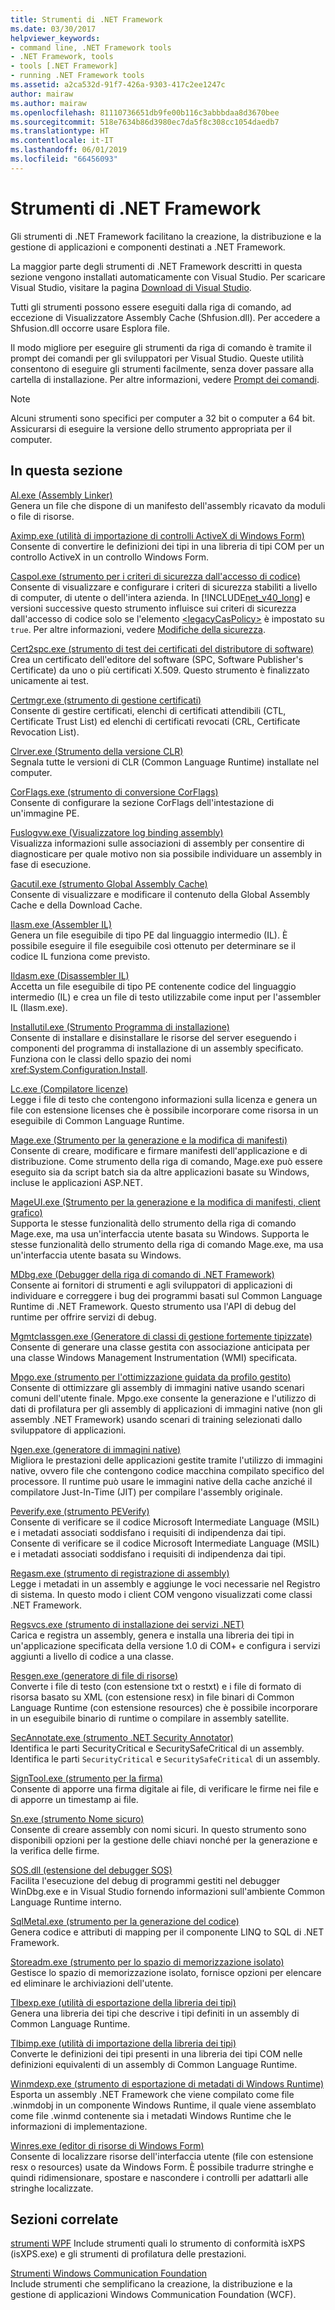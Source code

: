 ```yaml
---
title: Strumenti di .NET Framework
ms.date: 03/30/2017
helpviewer_keywords:
- command line, .NET Framework tools
- .NET Framework, tools
- tools [.NET Framework]
- running .NET Framework tools
ms.assetid: a2ca532d-91f7-426a-9303-417c2ee1247c
author: mairaw
ms.author: mairaw
ms.openlocfilehash: 81110736651db9fe00b116c3abbbdaa8d3670bee
ms.sourcegitcommit: 518e7634b86d3980ec7da5f8c308cc1054daedb7
ms.translationtype: HT
ms.contentlocale: it-IT
ms.lasthandoff: 06/01/2019
ms.locfileid: "66456093"
---
```

# <a name="net-framework-tools"></a>Strumenti di .NET Framework
Gli strumenti di .NET Framework facilitano la creazione, la distribuzione e la gestione di applicazioni e componenti destinati a .NET Framework.  
  
La maggior parte degli strumenti di .NET Framework descritti in questa sezione vengono installati automaticamente con Visual Studio. Per scaricare Visual Studio, visitare la pagina [Download di Visual Studio](https://visualstudio.microsoft.com/downloads/?utm_medium=microsoft&utm_source=docs.microsoft.com&utm_campaign=inline+link&utm_content=download+vs2019).
  
 Tutti gli strumenti possono essere eseguiti dalla riga di comando, ad eccezione di Visualizzatore Assembly Cache (Shfusion.dll). Per accedere a Shfusion.dll occorre usare Esplora file.  
  
 Il modo migliore per eseguire gli strumenti da riga di comando è tramite il prompt dei comandi per gli sviluppatori per Visual Studio. Queste utilità consentono di eseguire gli strumenti facilmente, senza dover passare alla cartella di installazione. Per altre informazioni, vedere [Prompt dei comandi](../../../docs/framework/tools/developer-command-prompt-for-vs.md).  
  
> [!NOTE]
>  Alcuni strumenti sono specifici per computer a 32 bit o computer a 64 bit. Assicurarsi di eseguire la versione dello strumento appropriata per il computer.  
  
## <a name="in-this-section"></a>In questa sezione  
 [Al.exe (Assembly Linker)](../../../docs/framework/tools/al-exe-assembly-linker.md)  
 Genera un file che dispone di un manifesto dell'assembly ricavato da moduli o file di risorse.  
  
 [Aximp.exe (utilità di importazione di controlli ActiveX di Windows Form)](../../../docs/framework/tools/aximp-exe-windows-forms-activex-control-importer.md)  
 Consente di convertire le definizioni dei tipi in una libreria di tipi COM per un controllo ActiveX in un controllo Windows Form.  
  
 [Caspol.exe (strumento per i criteri di sicurezza dall'accesso di codice)](../../../docs/framework/tools/caspol-exe-code-access-security-policy-tool.md)  
 Consente di visualizzare e configurare i criteri di sicurezza stabiliti a livello di computer, di utente o dell'intera azienda. In [!INCLUDE[net_v40_long](../../../includes/net-v40-long-md.md)] e versioni successive questo strumento influisce sui criteri di sicurezza dall'accesso di codice solo se l'elemento [\<legacyCasPolicy>](../../../docs/framework/configure-apps/file-schema/runtime/netfx40-legacysecuritypolicy-element.md) è impostato su `true`. Per altre informazioni, vedere [Modifiche della sicurezza](../../../docs/framework/security/security-changes.md).  
  
 [Cert2spc.exe (strumento di test dei certificati del distributore di software)](../../../docs/framework/tools/cert2spc-exe-software-publisher-certificate-test-tool.md)  
 Crea un certificato dell'editore del software (SPC, Software Publisher's Certificate) da uno o più certificati X.509. Questo strumento è finalizzato unicamente ai test.  
  
 [Certmgr.exe (strumento di gestione certificati)](../../../docs/framework/tools/certmgr-exe-certificate-manager-tool.md)  
 Consente di gestire certificati, elenchi di certificati attendibili (CTL, Certificate Trust List) ed elenchi di certificati revocati (CRL, Certificate Revocation List).  
  
 [Clrver.exe (Strumento della versione CLR)](../../../docs/framework/tools/clrver-exe-clr-version-tool.md)  
 Segnala tutte le versioni di CLR (Common Language Runtime) installate nel computer.  
  
 [CorFlags.exe (strumento di conversione CorFlags)](../../../docs/framework/tools/corflags-exe-corflags-conversion-tool.md)  
 Consente di configurare la sezione CorFlags dell'intestazione di un'immagine PE.  
  
 [Fuslogvw.exe (Visualizzatore log binding assembly)](../../../docs/framework/tools/fuslogvw-exe-assembly-binding-log-viewer.md)  
 Visualizza informazioni sulle associazioni di assembly per consentire di diagnosticare per quale motivo non sia possibile individuare un assembly in fase di esecuzione.  
  
 [Gacutil.exe (strumento Global Assembly Cache)](../../../docs/framework/tools/gacutil-exe-gac-tool.md)  
 Consente di visualizzare e modificare il contenuto della Global Assembly Cache e della Download Cache.  
  
 [Ilasm.exe (Assembler IL)](../../../docs/framework/tools/ilasm-exe-il-assembler.md)  
 Genera un file eseguibile di tipo PE dal linguaggio intermedio (IL). È possibile eseguire il file eseguibile così ottenuto per determinare se il codice IL funziona come previsto.  
  
 [Ildasm.exe (Disassembler IL)](../../../docs/framework/tools/ildasm-exe-il-disassembler.md)  
 Accetta un file eseguibile di tipo PE contenente codice del linguaggio intermedio (IL) e crea un file di testo utilizzabile come input per l'assembler IL (Ilasm.exe).  
  
 [Installutil.exe (Strumento Programma di installazione)](../../../docs/framework/tools/installutil-exe-installer-tool.md)  
 Consente di installare e disinstallare le risorse del server eseguendo i componenti del programma di installazione di un assembly specificato. Funziona con le classi dello spazio dei nomi <xref:System.Configuration.Install>. 
  
 [Lc.exe (Compilatore licenze)](../../../docs/framework/tools/lc-exe-license-compiler.md)  
 Legge i file di testo che contengono informazioni sulla licenza e genera un file con estensione licenses che è possibile incorporare come risorsa in un eseguibile di Common Language Runtime. 
  
 [Mage.exe (Strumento per la generazione e la modifica di manifesti)](../../../docs/framework/tools/mage-exe-manifest-generation-and-editing-tool.md)  
 Consente di creare, modificare e firmare manifesti dell'applicazione e di distribuzione. Come strumento della riga di comando, Mage.exe può essere eseguito sia da script batch sia da altre applicazioni basate su Windows, incluse le applicazioni ASP.NET.  
  
 [MageUI.exe (Strumento per la generazione e la modifica di manifesti, client grafico)](../../../docs/framework/tools/mageui-exe-manifest-generation-and-editing-tool-graphical-client.md)  
 Supporta le stesse funzionalità dello strumento della riga di comando Mage.exe, ma usa un'interfaccia utente basata su Windows. Supporta le stesse funzionalità dello strumento della riga di comando Mage.exe, ma usa un'interfaccia utente basata su Windows.  
  
 [MDbg.exe (Debugger della riga di comando di .NET Framework)](../../../docs/framework/tools/mdbg-exe.md)  
 Consente ai fornitori di strumenti e agli sviluppatori di applicazioni di individuare e correggere i bug dei programmi basati sul Common Language Runtime di .NET Framework. Questo strumento usa l'API di debug del runtime per offrire servizi di debug.  
  
 [Mgmtclassgen.exe (Generatore di classi di gestione fortemente tipizzate)](../../../docs/framework/tools/mgmtclassgen-exe.md)  
 Consente di generare una classe gestita con associazione anticipata per una classe Windows Management Instrumentation (WMI) specificata.  
  
 [Mpgo.exe (strumento per l'ottimizzazione guidata da profilo gestito)](../../../docs/framework/tools/mpgo-exe-managed-profile-guided-optimization-tool.md)  
 Consente di ottimizzare gli assembly di immagini native usando scenari comuni dell'utente finale. Mpgo.exe consente la generazione e l'utilizzo di dati di profilatura per gli assembly di applicazioni di immagini native (non gli assembly .NET Framework) usando scenari di training selezionati dallo sviluppatore di applicazioni.  
  
 [Ngen.exe (generatore di immagini native)](../../../docs/framework/tools/ngen-exe-native-image-generator.md)  
 Migliora le prestazioni delle applicazioni gestite tramite l'utilizzo di immagini native, ovvero file che contengono codice macchina compilato specifico del processore. Il runtime può usare le immagini native della cache anziché il compilatore Just-In-Time (JIT) per compilare l'assembly originale.  
  
 [Peverify.exe (strumento PEVerify)](../../../docs/framework/tools/peverify-exe-peverify-tool.md)  
 Consente di verificare se il codice Microsoft Intermediate Language (MSIL) e i metadati associati soddisfano i requisiti di indipendenza dai tipi. Consente di verificare se il codice Microsoft Intermediate Language (MSIL) e i metadati associati soddisfano i requisiti di indipendenza dai tipi.  
  
 [Regasm.exe (strumento di registrazione di assembly)](../../../docs/framework/tools/regasm-exe-assembly-registration-tool.md)  
 Legge i metadati in un assembly e aggiunge le voci necessarie nel Registro di sistema. In questo modo i client COM vengono visualizzati come classi .NET Framework.  
  
 [Regsvcs.exe (strumento di installazione dei servizi .NET)](../../../docs/framework/tools/regsvcs-exe-net-services-installation-tool.md)  
 Carica e registra un assembly, genera e installa una libreria dei tipi in un'applicazione specificata della versione 1.0 di COM+ e configura i servizi aggiunti a livello di codice a una classe.  
  
 [Resgen.exe (generatore di file di risorse)](../../../docs/framework/tools/resgen-exe-resource-file-generator.md)  
 Converte i file di testo (con estensione txt o restxt) e i file di formato di risorsa basato su XML (con estensione resx) in file binari di Common Language Runtime (con estensione resources) che è possibile incorporare in un eseguibile binario di runtime o compilare in assembly satellite.  
  
 [SecAnnotate.exe (strumento .NET Security Annotator)](../../../docs/framework/tools/secannotate-exe-net-security-annotator-tool.md)  
 Identifica le parti SecurityCritical e SecuritySafeCritical di un assembly. Identifica le parti `SecurityCritical` e `SecuritySafeCritical` di un assembly.  
  
 [SignTool.exe (strumento per la firma)](../../../docs/framework/tools/signtool-exe.md)  
 Consente di apporre una firma digitale ai file, di verificare le firme nei file e di apporre un timestamp ai file.  
  
 [Sn.exe (strumento Nome sicuro)](../../../docs/framework/tools/sn-exe-strong-name-tool.md)  
 Consente di creare assembly con nomi sicuri. In questo strumento sono disponibili opzioni per la gestione delle chiavi nonché per la generazione e la verifica delle firme.  
  
 [SOS.dll (estensione del debugger SOS)](../../../docs/framework/tools/sos-dll-sos-debugging-extension.md)  
 Facilita l'esecuzione del debug di programmi gestiti nel debugger WinDbg.exe e in Visual Studio fornendo informazioni sull'ambiente Common Language Runtime interno.  
  
 [SqlMetal.exe (strumento per la generazione del codice)](../../../docs/framework/tools/sqlmetal-exe-code-generation-tool.md)  
 Genera codice e attributi di mapping per il componente LINQ to SQL di .NET Framework.  
  
 [Storeadm.exe (strumento per lo spazio di memorizzazione isolato)](../../../docs/framework/tools/storeadm-exe-isolated-storage-tool.md)  
 Gestisce lo spazio di memorizzazione isolato, fornisce opzioni per elencare ed eliminare le archiviazioni dell'utente.  
  
 [Tlbexp.exe (utilità di esportazione della libreria dei tipi)](../../../docs/framework/tools/tlbexp-exe-type-library-exporter.md)  
 Genera una libreria dei tipi che descrive i tipi definiti in un assembly di Common Language Runtime.  
  
 [Tlbimp.exe (utilità di importazione della libreria dei tipi)](../../../docs/framework/tools/tlbimp-exe-type-library-importer.md)  
 Converte le definizioni dei tipi presenti in una libreria dei tipi COM nelle definizioni equivalenti di un assembly di Common Language Runtime.  
  
 [Winmdexp.exe (strumento di esportazione di metadati di Windows Runtime)](../../../docs/framework/tools/winmdexp-exe-windows-runtime-metadata-export-tool.md)  
 Esporta un assembly .NET Framework che viene compilato come file .winmdobj in un componente Windows Runtime, il quale viene assemblato come file .winmd contenente sia i metadati Windows Runtime che le informazioni di implementazione.  
  
 [Winres.exe (editor di risorse di Windows Form)](../../../docs/framework/tools/winres-exe-windows-forms-resource-editor.md)  
 Consente di localizzare risorse dell'interfaccia utente (file con estensione resx o resources) usate da Windows Form. È possibile tradurre stringhe e quindi ridimensionare, spostare e nascondere i controlli per adattarli alle stringhe localizzate.  
  
## <a name="related-sections"></a>Sezioni correlate  
 [strumenti WPF](https://docs.microsoft.com/previous-versions/ms742404(v=vs.110))  
 Include strumenti quali lo strumento di conformità isXPS (isXPS.exe) e gli strumenti di profilatura delle prestazioni.  
  
 [Strumenti Windows Communication Foundation](../../../docs/framework/wcf/tools.md)  
 Include strumenti che semplificano la creazione, la distribuzione e la gestione di applicazioni Windows Communication Foundation (WCF).

